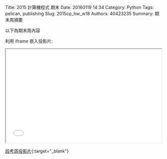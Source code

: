 Title: 2015 計算機程式 期末
Date: 20160119 14:34
Category: Python
Tags: pelican, publishing
Slug: 2015cp_hw_w18
Authors: 40423235
Summary: 期末周摘要

以下為期末周內容

利用 iframe 嵌入投影片:

<iframe src="40423235_cp_w18_p.html" width="500" height="300"></iframe>

[段考周投影片](40423235_cp_w18_p.html){:target="_blank"}

